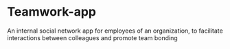 # Teamwork-app
An internal social network app for employees of an organization, to facilitate interactions between colleagues and promote team bonding
